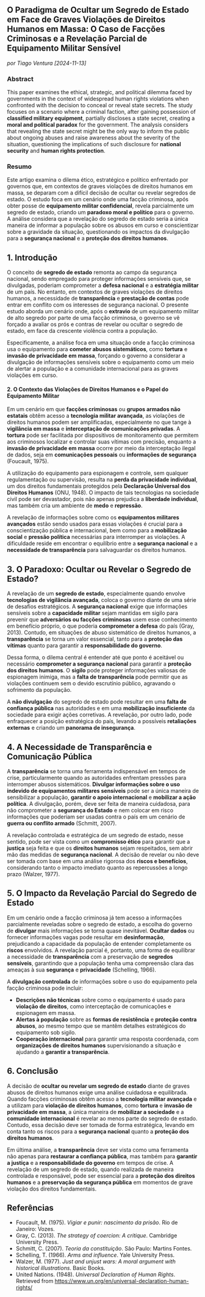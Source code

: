 ## **O Paradigma de Ocultar um Segredo de Estado em Face de Graves Violações de Direitos Humanos em Massa: O Caso de Facções Criminosas e a Revelação Parcial de Equipamento Militar Sensível**

_por Tiago Ventura [2024-11-13]_

### **Abstract**

This paper examines the ethical, strategic, and political dilemma faced by governments in the context of widespread human rights violations when confronted with the decision to conceal or reveal state secrets. The study focuses on a scenario where a criminal faction, after gaining possession of **classified military equipment**, partially discloses a state secret, creating a **moral and political paradox** for the government. The analysis considers that revealing the state secret might be the only way to inform the public about ongoing abuses and raise awareness about the severity of the situation, questioning the implications of such disclosure for **national security** and **human rights protection**.

### **Resumo**

Este artigo examina o dilema ético, estratégico e político enfrentado por governos que, em contextos de graves violações de direitos humanos em massa, se deparam com a difícil decisão de ocultar ou revelar segredos de estado. O estudo foca em um cenário onde uma facção criminosa, após obter posse de **equipamento militar confidencial**, revela parcialmente um segredo de estado, criando um **paradoxo moral e político** para o governo. A análise considera que a revelação do segredo de estado seria a única maneira de informar a população sobre os abusos em curso e conscientizar sobre a gravidade da situação, questionando os impactos da divulgação para a **segurança nacional** e a **proteção dos direitos humanos**.

## **1. Introdução**

O conceito de **segredo de estado** remonta ao campo da segurança nacional, sendo empregado para proteger informações sensíveis que, se divulgadas, poderiam comprometer a **defesa nacional** e a **estratégia militar** de um país. No entanto, em contextos de graves violações de direitos humanos, a necessidade de **transparência** e **prestação de contas** pode entrar em conflito com os interesses de segurança nacional. O presente estudo aborda um cenário onde, após o **extravio** de um equipamento militar de alto segredo por parte de uma facção criminosa, o governo se vê forçado a avaliar os prós e contras de revelar ou ocultar o segredo de estado, em face da crescente violência contra a população.

Especificamente, a análise foca em uma situação onde a facção criminosa usa o equipamento para **cometer abusos sistemáticos**, como **tortura** e **invasão de privacidade em massa**, forçando o governo a considerar a divulgação de informações sensíveis sobre o equipamento como um meio de alertar a população e a comunidade internacional para as graves violações em curso.

#### **2. O Contexto das Violações de Direitos Humanos e o Papel do Equipamento Militar**

Em um cenário em que **facções criminosas** ou **grupos armados não estatais** obtêm acesso a **tecnologia militar avançada**, as violações de direitos humanos podem ser amplificadas, especialmente no que tange à **vigilância em massa** e **interceptação de comunicações privadas**. A **tortura** pode ser facilitada por dispositivos de monitoramento que permitem aos criminosos localizar e controlar suas vítimas com precisão, enquanto a **invasão de privacidade em massa** ocorre por meio da interceptação ilegal de dados, seja em **comunicações pessoais** ou **informações de segurança** (Foucault, 1975).

A utilização do equipamento para espionagem e controle, sem qualquer regulamentação ou supervisão, resulta na **perda da privacidade individual**, um dos direitos fundamentais protegidos pela **Declaração Universal dos Direitos Humanos** (ONU, 1948). O impacto de tais tecnologias na sociedade civil pode ser devastador, pois não apenas prejudica a **liberdade individual**, mas também cria um ambiente de **medo** e **repressão**.

A revelação de informações sobre como os **equipamentos militares avançados** estão sendo usados para essas violações é crucial para a conscientização pública e internacional, bem como para a **mobilização social** e **pressão política** necessárias para interromper as violações. A dificuldade reside em encontrar o equilíbrio entre a **segurança nacional** e a **necessidade de transparência** para salvaguardar os direitos humanos.

## **3. O Paradoxo: Ocultar ou Revelar o Segredo de Estado?**

A revelação de um **segredo de estado**, especialmente quando envolve **tecnologias de vigilância avançada**, coloca o governo diante de uma série de desafios estratégicos. A **segurança nacional** exige que informações sensíveis sobre a **capacidade militar** sejam mantidas em sigilo para prevenir que **adversários ou facções criminosas** usem esse conhecimento em benefício próprio, o que poderia **comprometer a defesa** do país (Gray, 2013). Contudo, em situações de abuso sistemático de direitos humanos, a **transparência** se torna um valor essencial, tanto para a **proteção das vítimas** quanto para garantir a **responsabilidade do governo**.

Dessa forma, o dilema central é entender até que ponto é aceitável ou necessário **comprometer a segurança nacional** para garantir a **proteção dos direitos humanos**. O **sigilo** pode proteger informações valiosas de espionagem inimiga, mas a **falta de transparência** pode permitir que as violações continuem sem o devido escrutínio público, agravando o sofrimento da população. 

A **não divulgação** do segredo de estado pode resultar em uma **falta de confiança pública** nas autoridades e em uma **mobilização insuficiente** da sociedade para exigir ações corretivas. A revelação, por outro lado, pode enfraquecer a posição estratégica do país, levando a possíveis **retaliações externas** e criando um **panorama de insegurança**.

## **4. A Necessidade de Transparência e Comunicação Pública**

A **transparência** se torna uma ferramenta indispensável em tempos de crise, particularmente quando as autoridades enfrentam pressões para interromper abusos sistemáticos. **Divulgar informações sobre o uso indevido de equipamentos militares sensíveis** pode ser a única maneira de sensibilizar a população, **garantir o apoio internacional** e **mobilizar a ação política**. A divulgação, porém, deve ser feita de maneira cuidadosa, para não comprometer a **segurança do Estado** e nem colocar em risco informações que poderiam ser usadas contra o país em um cenário de **guerra ou conflito armado** (Schmitt, 2007).

A revelação controlada e estratégica de um segredo de estado, nesse sentido, pode ser vista como um **compromisso ético** para garantir que a **justiça** seja feita e que os **direitos humanos** sejam respeitados, sem abrir mão das medidas de **segurança nacional**. A decisão de revelar ou não deve ser tomada com base em uma análise rigorosa dos **riscos e benefícios**, considerando tanto o impacto imediato quanto as repercussões a longo prazo (Walzer, 1977).

## **5. O Impacto da Revelação Parcial do Segredo de Estado**

Em um cenário onde a facção criminosa já tem acesso a informações parcialmente reveladas sobre o segredo de estado, a escolha do governo de **divulgar** mais informações se torna quase inevitável. **Ocultar dados** ou fornecer informações vagas pode resultar em **desinformação**, prejudicando a capacidade da população de entender completamente os **riscos** envolvidos. A revelação parcial é, portanto, uma forma de equilibrar a necessidade de **transparência** com a preservação de **segredos sensíveis**, garantindo que a população tenha uma compreensão clara das ameaças à sua **segurança** e **privacidade** (Schelling, 1966).

A **divulgação controlada** de informações sobre o uso do equipamento pela facção criminosa pode incluir:

- **Descrições não técnicas** sobre como o equipamento é usado para **violação de direitos**, como interceptação de comunicações e espionagem em massa.
- **Alertas à população** sobre as **formas de resistência** e **proteção contra abusos**, ao mesmo tempo que se mantêm detalhes estratégicos do equipamento sob sigilo.
- **Cooperação internacional** para garantir uma resposta coordenada, com **organizações de direitos humanos** supervisionando a situação e ajudando a **garantir a transparência**.

## **6. Conclusão**

A decisão de **ocultar ou revelar um segredo de estado** diante de graves abusos de direitos humanos exige uma análise cuidadosa e equilibrada. Quando facções criminosas obtêm acesso a **tecnologia militar avançada** e a utilizam para **violação de direitos humanos**, como **tortura** e **invasão de privacidade em massa**, a única maneira de **mobilizar a sociedade** e a **comunidade internacional** é revelar ao menos parte do segredo de estado. Contudo, essa decisão deve ser tomada de forma estratégica, levando em conta tanto os riscos para a **segurança nacional** quanto a **proteção dos direitos humanos**.

Em última análise, a **transparência** deve ser vista como uma ferramenta não apenas para **restaurar a confiança pública**, mas também para **garantir a justiça** e a **responsabilidade do governo** em tempos de crise. A revelação de um segredo de estado, quando realizada de maneira controlada e responsável, pode ser essencial para a **proteção dos direitos humanos** e a **preservação da segurança pública** em momentos de grave violação dos direitos fundamentais.

## **Referências**

- Foucault, M. (1975). *Vigiar e punir: nascimento da prisão*. Rio de Janeiro: Vozes.
- Gray, C. (2013). *The strategy of coercion: A critique*. Cambridge University Press.
- Schmitt, C. (2007). *Teoria da constituição*. São Paulo: Martins Fontes.
- Schelling, T. (1966). *Arms and influence*. Yale University Press.
- Walzer, M. (1977). *Just and unjust wars: A moral argument with historical illustrations*. Basic Books.
- United Nations. (1948). *Universal Declaration of Human Rights*. Retrieved from https://www.un.org/en/universal-declaration-human-rights/
